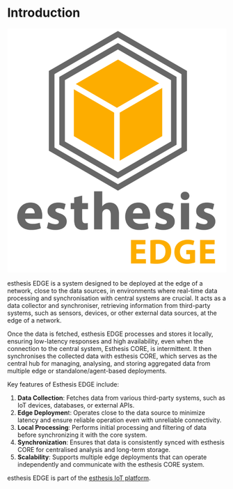 # Introduction

![big-log.png](../images/big-logo.png)

esthesis EDGE is a system designed to be deployed at the edge of a network, close to the data sources, in environments 
where real-time data processing and synchronisation with central systems are crucial. It acts as a data collector and 
synchroniser, retrieving information from third-party systems, such as sensors, devices, or other external data sources, 
at the edge of a network.

Once the data is fetched, esthesis EDGE processes and stores it locally, ensuring low-latency responses and high 
availability, even when the connection to the central system, Esthesis CORE, is intermittent. It then synchronises 
the collected data with esthesis CORE, which serves as the central hub for managing, analysing, and storing aggregated 
data from multiple edge or standalone/agent-based deployments.

Key features of Esthesis EDGE include:

1.	**Data Collection**: Fetches data from various third-party systems, such as IoT devices, databases, or external APIs.
2.	**Edge Deploymen**t: Operates close to the data source to minimize latency and ensure reliable operation even 
with unreliable connectivity.
3.	**Local Processing**: Performs initial processing and filtering of data before synchronizing it with the core system.
4.	**Synchronization**: Ensures that data is consistently synced with esthesis CORE for centralised analysis and long-term 
storage.
5.	**Scalability**: Supports multiple edge deployments that can operate independently and communicate with the esthesis 
CORE system.

esthesis EDGE is part of the [esthesis IoT platform](https://esthes.is).
